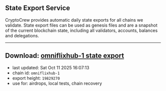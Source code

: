 ## State Export Service
CryptoCrew provides automatic daily state exports for all chains we validate. State export files can be used as genesis files and are a snapshot of the current blockchain state, including all validators, accounts, balances and delegations.

---
**Download: [omniflixhub-1 state export](https://dl-eu2.ccvalidators.com/SERVICE/omniflixhub/omniflixhub-1_export_19829270.json)**
---

- last updated: Sat Oct 11 2025 16:07:13
- chain id: `omniflixhub-1`
- export height: `19829270`
- use for: airdrops, local tests, chain recovery
